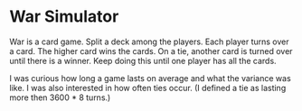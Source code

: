 # War Simulator

War is a card game. Split a deck among the players. Each player turns over a card. The higher card wins the cards. On a tie, another card is turned over until there is a winner. Keep doing this until one player has all the cards.

I was curious how long a game lasts on average and what the variance was like. I was also interested in how often ties occur. (I defined a tie as lasting more then 3600 * 8 turns.)

